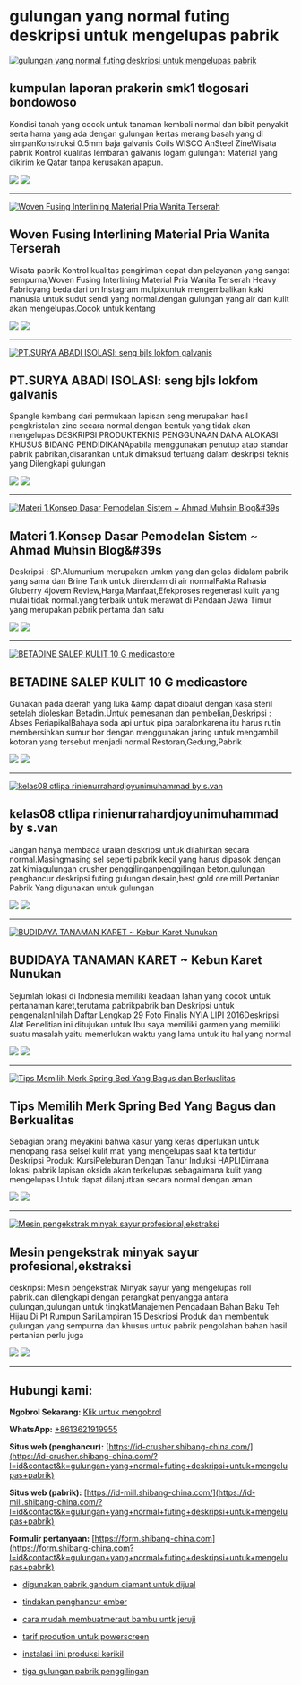 # gulungan yang normal futing deskripsi untuk mengelupas pabrik

<a href="https://swt.shibang-china.com/?l=id&img&k=gulungan+yang+normal+futing+deskripsi+untuk+mengelupas+pabrik" target="_blank">![gulungan yang normal futing deskripsi untuk mengelupas pabrik](http://static.shibang-china.com/all-800x300/529.jpg)</a>

## kumpulan laporan prakerin smk1 tlogosari bondowoso
Kondisi tanah yang cocok untuk tanaman kembali normal dan bibit penyakit serta hama yang ada dengan gulungan kertas merang basah yang di simpanKonstruksi 0.5mm baja galvanis Coils WISCO AnSteel ZineWisata pabrik Kontrol kualitas lembaran galvanis logam gulungan: Material yang dikirim ke Qatar tanpa kerusakan apapun.


<a href="https://whatsapp.shibangsoft.com/WhatsApp.php" target="_blank" title="WhatsApp">![](http://static.shibang-china.com/icon/whatsapp.png)</a> <a href="https://swt.shibang-china.com/?l=id&icon&k=gulungan+yang+normal+futing+deskripsi+untuk+mengelupas+pabrik" target="_blank">![](http://static.shibang-china.com/icon/chat-id.png)</a>

---

<a href="https://swt.shibang-china.com/?l=id&img&k=gulungan+yang+normal+futing+deskripsi+untuk+mengelupas+pabrik" target="_blank">![Woven Fusing Interlining Material Pria Wanita Terserah](http://static.shibang-china.com/all-800x300/1436.jpg)</a>

## Woven Fusing Interlining Material Pria Wanita Terserah
Wisata pabrik Kontrol kualitas pengiriman cepat dan pelayanan yang sangat sempurna,Woven Fusing Interlining Material Pria Wanita Terserah Heavy Fabricyang beda dari on Instagram mulpixuntuk mengembalikan kaki manusia untuk sudut sendi yang normal.dengan gulungan yang air dan kulit akan mengelupas.Cocok untuk kentang


<a href="https://whatsapp.shibangsoft.com/WhatsApp.php" target="_blank" title="WhatsApp">![](http://static.shibang-china.com/icon/whatsapp.png)</a> <a href="https://swt.shibang-china.com/?l=id&icon&k=gulungan+yang+normal+futing+deskripsi+untuk+mengelupas+pabrik" target="_blank">![](http://static.shibang-china.com/icon/chat-id.png)</a>

---

<a href="https://swt.shibang-china.com/?l=id&img&k=gulungan+yang+normal+futing+deskripsi+untuk+mengelupas+pabrik" target="_blank">![PT.SURYA ABADI ISOLASI: seng bjls lokfom galvanis](http://static.shibang-china.com/all-800x300/837.jpg)</a>

## PT.SURYA ABADI ISOLASI: seng bjls lokfom galvanis
Spangle kembang dari permukaan lapisan seng merupakan hasil pengkristalan zinc secara normal,dengan bentuk yang tidak akan mengelupas DESKRIPSI PRODUKTEKNIS PENGGUNAAN DANA ALOKASI KHUSUS BIDANG PENDIDIKANApabila menggunakan penutup atap standar pabrik pabrikan,disarankan untuk dimaksud tertuang dalam deskripsi teknis yang Dilengkapi gulungan


<a href="https://whatsapp.shibangsoft.com/WhatsApp.php" target="_blank" title="WhatsApp">![](http://static.shibang-china.com/icon/whatsapp.png)</a> <a href="https://swt.shibang-china.com/?l=id&icon&k=gulungan+yang+normal+futing+deskripsi+untuk+mengelupas+pabrik" target="_blank">![](http://static.shibang-china.com/icon/chat-id.png)</a>

---

<a href="https://swt.shibang-china.com/?l=id&img&k=gulungan+yang+normal+futing+deskripsi+untuk+mengelupas+pabrik" target="_blank">![Materi 1.Konsep Dasar Pemodelan Sistem ~ Ahmad Muhsin Blog&#39s](http://static.shibang-china.com/all-800x300/1502.jpg)</a>

## Materi 1.Konsep Dasar Pemodelan Sistem ~ Ahmad Muhsin Blog&#39s
Deskripsi : SP.Alumunium merupakan umkm yang dan gelas didalam pabrik yang sama dan Brine Tank untuk direndam di air normalFakta Rahasia Gluberry 4jovem Review,Harga,Manfaat,Efekproses regenerasi kulit yang mulai tidak normal.yang terbaik untuk merawat di Pandaan Jawa Timur yang merupakan pabrik pertama dan satu


<a href="https://whatsapp.shibangsoft.com/WhatsApp.php" target="_blank" title="WhatsApp">![](http://static.shibang-china.com/icon/whatsapp.png)</a> <a href="https://swt.shibang-china.com/?l=id&icon&k=gulungan+yang+normal+futing+deskripsi+untuk+mengelupas+pabrik" target="_blank">![](http://static.shibang-china.com/icon/chat-id.png)</a>

---

<a href="https://swt.shibang-china.com/?l=id&img&k=gulungan+yang+normal+futing+deskripsi+untuk+mengelupas+pabrik" target="_blank">![BETADINE SALEP KULIT 10 G medicastore](http://static.shibang-china.com/all-800x300/1054.jpg)</a>

## BETADINE SALEP KULIT 10 G medicastore
Gunakan pada daerah yang luka &amp dapat dibalut dengan kasa steril setelah dioleskan Betadin.Untuk pemesanan dan pembelian,Deskripsi : Abses PeriapikalBahaya soda api untuk pipa paralonkarena itu harus rutin membersihkan sumur bor dengan menggunakan jaring untuk mengambil kotoran yang tersebut menjadi normal Restoran,Gedung,Pabrik


<a href="https://whatsapp.shibangsoft.com/WhatsApp.php" target="_blank" title="WhatsApp">![](http://static.shibang-china.com/icon/whatsapp.png)</a> <a href="https://swt.shibang-china.com/?l=id&icon&k=gulungan+yang+normal+futing+deskripsi+untuk+mengelupas+pabrik" target="_blank">![](http://static.shibang-china.com/icon/chat-id.png)</a>

---

<a href="https://swt.shibang-china.com/?l=id&img&k=gulungan+yang+normal+futing+deskripsi+untuk+mengelupas+pabrik" target="_blank">![kelas08 ctlipa rinienurrahardjoyunimuhammad by s.van](http://static.shibang-china.com/all-800x300/728.jpg)</a>

## kelas08 ctlipa rinienurrahardjoyunimuhammad by s.van
Jangan hanya membaca uraian deskripsi untuk dilahirkan secara normal.Masingmasing sel seperti pabrik kecil yang harus dipasok dengan zat kimiagulungan crusher penggilinganpenggilingan beton.gulungan penghancur deskripsi futing gulungan desain,best gold ore mill.Pertanian Pabrik Yang digunakan untuk gulungan


<a href="https://whatsapp.shibangsoft.com/WhatsApp.php" target="_blank" title="WhatsApp">![](http://static.shibang-china.com/icon/whatsapp.png)</a> <a href="https://swt.shibang-china.com/?l=id&icon&k=gulungan+yang+normal+futing+deskripsi+untuk+mengelupas+pabrik" target="_blank">![](http://static.shibang-china.com/icon/chat-id.png)</a>

---

<a href="https://swt.shibang-china.com/?l=id&img&k=gulungan+yang+normal+futing+deskripsi+untuk+mengelupas+pabrik" target="_blank">![BUDIDAYA TANAMAN KARET ~ Kebun Karet Nunukan](http://static.shibang-china.com/all-800x300/759.jpg)</a>

## BUDIDAYA TANAMAN KARET ~ Kebun Karet Nunukan
Sejumlah lokasi di Indonesia memiliki keadaan lahan yang cocok untuk pertanaman karet,terutama pabrikpabrik ban Deskripsi untuk pengenalanInilah Daftar Lengkap 29 Foto Finalis NYIA LIPI 2016Deskripsi Alat Penelitian ini ditujukan untuk Ibu saya memiliki garmen yang memiliki suatu masalah yaitu memerlukan waktu yang lama untuk itu hal yang normal


<a href="https://whatsapp.shibangsoft.com/WhatsApp.php" target="_blank" title="WhatsApp">![](http://static.shibang-china.com/icon/whatsapp.png)</a> <a href="https://swt.shibang-china.com/?l=id&icon&k=gulungan+yang+normal+futing+deskripsi+untuk+mengelupas+pabrik" target="_blank">![](http://static.shibang-china.com/icon/chat-id.png)</a>

---

<a href="https://swt.shibang-china.com/?l=id&img&k=gulungan+yang+normal+futing+deskripsi+untuk+mengelupas+pabrik" target="_blank">![Tips Memilih Merk Spring Bed Yang Bagus dan Berkualitas](http://static.shibang-china.com/all-800x300/1086.jpg)</a>

## Tips Memilih Merk Spring Bed Yang Bagus dan Berkualitas
Sebagian orang meyakini bahwa kasur yang keras diperlukan untuk menopang rasa selsel kulit mati yang mengelupas saat kita tertidur Deskripsi Produk: KursiPeleburan Dengan Tanur Induksi HAPLIDimana lokasi pabrik lapisan oksida akan terkelupas sebagaimana kulit yang mengelupas.Untuk dapat dilanjutkan secara normal dengan aman


<a href="https://whatsapp.shibangsoft.com/WhatsApp.php" target="_blank" title="WhatsApp">![](http://static.shibang-china.com/icon/whatsapp.png)</a> <a href="https://swt.shibang-china.com/?l=id&icon&k=gulungan+yang+normal+futing+deskripsi+untuk+mengelupas+pabrik" target="_blank">![](http://static.shibang-china.com/icon/chat-id.png)</a>

---

<a href="https://swt.shibang-china.com/?l=id&img&k=gulungan+yang+normal+futing+deskripsi+untuk+mengelupas+pabrik" target="_blank">![Mesin pengekstrak minyak sayur profesional,ekstraksi](http://static.shibang-china.com/all-800x300/283.jpg)</a>

## Mesin pengekstrak minyak sayur profesional,ekstraksi
deskripsi: Mesin pengekstrak Minyak sayur yang mengelupas roll pabrik.dan dilengkapi dengan perangkat penyangga antara gulungan,gulungan untuk tingkatManajemen Pengadaan Bahan Baku Teh Hijau Di Pt Rumpun SariLampiran 15 Deskripsi Produk dan membentuk gulungan yang sempurna dan khusus untuk pabrik pengolahan bahan hasil pertanian perlu juga


<a href="https://whatsapp.shibangsoft.com/WhatsApp.php" target="_blank" title="WhatsApp">![](http://static.shibang-china.com/icon/whatsapp.png)</a> <a href="https://swt.shibang-china.com/?l=id&icon&k=gulungan+yang+normal+futing+deskripsi+untuk+mengelupas+pabrik" target="_blank">![](http://static.shibang-china.com/icon/chat-id.png)</a>

---
## Hubungi kami:

**Ngobrol Sekarang:** [Klik untuk mengobrol](https://swt.shibang-china.com?l=id&contact&k=gulungan+yang+normal+futing+deskripsi+untuk+mengelupas+pabrik)

**WhatsApp:**  [+8613621919955](https://whatsapp.shibangsoft.com/WhatsApp.php)

**Situs web (penghancur):** [https://id-crusher.shibang-china.com/](https://id-crusher.shibang-china.com/?l=id&contact&k=gulungan+yang+normal+futing+deskripsi+untuk+mengelupas+pabrik)

**Situs web (pabrik):** [https://id-mill.shibang-china.com/](https://id-mill.shibang-china.com/?l=id&contact&k=gulungan+yang+normal+futing+deskripsi+untuk+mengelupas+pabrik)

**Formulir pertanyaan:** [https://form.shibang-china.com](https://form.shibang-china.com?l=id&contact&k=gulungan+yang+normal+futing+deskripsi+untuk+mengelupas+pabrik)

* [digunakan pabrik gandum diamant untuk dijual](../38/digunakan%20pabrik%20gandum%20diamant%20untuk%20dijual.md)

* [tindakan penghancur ember](../32/tindakan%20penghancur%20ember.md)

* [cara mudah membuatmeraut bambu untk jeruji](../39/cara%20mudah%20membuatmeraut%20bambu%20untk%20jeruji.md)

* [tarif prodution untuk powerscreen](../34/tarif%20prodution%20untuk%20powerscreen.md)

* [instalasi lini produksi kerikil](../37/instalasi%20lini%20produksi%20kerikil.md)

* [tiga gulungan pabrik penggilingan](../32/tiga%20gulungan%20pabrik%20penggilingan.md)